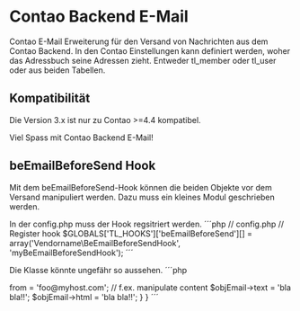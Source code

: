 # Contao Backend E-Mail
Contao E-Mail Erweiterung für den Versand von Nachrichten aus dem Contao Backend. In den Contao Einstellungen kann definiert werden, woher das Adressbuch seine Adressen zieht. Entweder tl_member oder tl_user oder aus beiden Tabellen.

## Kompatibilität
Die Version 3.x ist nur zu Contao >=4.4 kompatibel.

Viel Spass mit Contao Backend E-Mail!

## beEmailBeforeSend Hook
Mit dem beEmailBeforeSend-Hook können die beiden Objekte vor dem Versand manipuliert werden. Dazu muss ein kleines Modul geschrieben werden.

In der config.php muss der Hook regsitriert werden.
´´´php
   // config.php
   // Register hook
   $GLOBALS['TL_HOOKS']['beEmailBeforeSend'][] = array('Vendorname\BeEmailBeforeSendHook', 'myBeEmailBeforeSendHook');
´´´

Die Klasse könnte ungefähr so aussehen.
´´´php
<?php

namespace Vendorname;

class BeEmailBeforeSendHook
{
    /**
     * !Important
     * Parameters should be passed by reference
     * @param $objEmail
     * @param $beEmailModel
     */
    public function myBeEmailBeforeSendHook(&$objEmail, &$beEmailModel)
    {
        // f.ex. manipulate sender email address
        $objEmail->from = 'foo@myhost.com';

        // f.ex. manipulate content
        $objEmail->text = 'bla bla!!';
        $objEmail->html = 'bla bla!!';

    }

}

´´´
